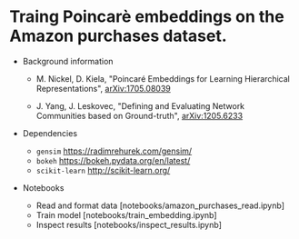 # Traing Poincarè embeddings on the Amazon purchases dataset.

- Background information
   - M. Nickel, D. Kiela, "Poincaré Embeddings for Learning Hierarchical Representations", [arXiv:1705.08039](https://arxiv.org/abs/1705.08039)

   - J. Yang, J. Leskovec, "Defining and Evaluating Network Communities based on Ground-truth", [arXiv:1205.6233](https://arxiv.org/abs/1205.6233)

- Dependencies
   - `gensim` https://radimrehurek.com/gensim/
   - `bokeh` https://bokeh.pydata.org/en/latest/
   - `scikit-learn` http://scikit-learn.org/
   
- Notebooks
   - Read and format data [notebooks/amazon_purchases_read.ipynb]
   - Train model [notebooks/train_embedding.ipynb]
   - Inspect results [notebooks/inspect_results.ipynb]
